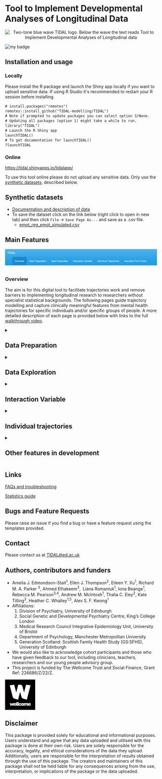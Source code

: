 # Tool to Implement Developmental Analyses of Longitudinal Data

<p align="center">
<img width="600" alt="Two-tone blue wave TIDAL logo. Below the wave the text reads Tool to Implement Developmental Analyses of Longitudinal data" src="https://user-images.githubusercontent.com/24313187/216609683-bac9e15c-6860-4441-a9ae-936f81940b1b.png">
</p>

<!-- badges: start -->
![my badge](https://badgen.net/badge/Status/In%20Development/orange)
<!-- badges: end -->


## Installation and usage

### Locally

Please install the R package and launch the Shiny app locally if you want to upload sensitive data. If using R Studio it's recommended to restart your R session before installing.

```{r eval=FALSE}
# install.packages("remotes")
remotes::install_github("TIDAL-modelling/TIDAL")
# Note if prompted to update packages you can select option 3/None.
# Updating all packages (option 1) might take a while to run.
library("TIDAL")
# Launch the R Shiny app
launchTIDAL()
# To get documentation for launchTIDAL()
?launchTIDAL
```

### Online

https://tidal.shinyapps.io/tidalapp/

To use this tool online please do not upload any sensitive data. Only use the [synthetic datasets](data/), described below.

## Synthetic datasets
  * [Documentation and description of data](https://github.com/TIDAL-modelling/TIDAL/blob/main/Documentation/data_README.md)
  * To save the dataset click on the link below (right click to open in new tab) and then click `File` -> `Save Page As...` and save as a .csv file.
       * [emot_reg_emot_simulated.csv](https://raw.githubusercontent.com/TIDAL-modelling/TIDAL/main/data/emot_reg_emot_simulated.csv)


## Main Features

![](_includes/tabs.png)

### Overview

The aim is for this digital tool to facilitate trajectories work and remove barriers to implementing longitudinal research to researchers without specialist statistical backgrounds. The following pages guide trajectory modelling and capture clinically meaningful features from mental health trajectories for specific individuals and/or specific groups of people. A more detailed description of each page is provided below with links to the full [walkthrough video](https://www.youtube.com/watch?v=aWteXAWPBik).

<details>
<summary><h2>Data Preparation</h2></summary>

Many longitudinal datasets will be written in "wide" format, with each time point's data stored in a separate column. To analyse this data, it must first be converted into "long" format, with one column containing the time point names and one column containing the measurements.

This page allows the user to upload a wide format dataset and convert it into long format. The user selects which columns measure time and the phenotype they want to model trajectories on. There is also an option to impute mean age for missing age data in this step. Once converted into long format, there is the option to download the long version dataset as a .csv file.

To avoid errors when running, spaces in column names are replaced with underscores "_". If column names contain "(", ")" or "*" these are replaced with empty strings "". If you wish to change this, it is advised to edit your column names prior to uploading your data.

[![TIDAL Data Preparation walkthrough](/_includes/data-prep.png)](https://youtu.be/aWteXAWPBik?t=133)
</details>

<details>
<summary><h2>Data Exploration</h2></summary>

This is the first stage of trajectory modelling. Here the user can either upload a long format dataset or use the dataset formatted on the previous page (Data Preparation). They then select the desired outcome variable to model the trajectory on and a time variable, usually age. Note that the variable which the trajectory is modelled on must be measured on a continuous scale.

There is an option at this stage to add extra covariates or confounders to the model. These can be categorical or continuous and multiple variables can be selected from the drop-down menu. The user can run a linear or non-linear (quadratic, cubic, quartic) model according to which best fits their data.

Once a model has been fitted, TIDAL will output the fixed and random effects in the "Model Results" tab. The user can also examine predicted scores for specific ages in the "Scores At Ages" tab and extract Area Under the Curve metrics in the "Area Under Curve" tab. Finally, the user can download a PDF report from the "Download Results" tab.

[![TIDAL Data Exploration walk through](/_includes/data-explore.png)](https://youtu.be/aWteXAWPBik?t=239)

</details>

<details>
<summary><h2>Interaction Variable</h2></summary>

On this page, the user can examine group differences or the effect of an interacting variable. The user can select a categorical or continuous variable from within the data and fit an updated model with the included interaction variable. The model type is inherited from the "Data Exploration" page alongside any covariates or confounders. Note that the interaction variable should not be included in the initial model if you wish to investigate it on this page. 

The output is similar to that from the "Data Exploration" page. In future we will be implementing features allowing the user to change factor level names and select the reference level to be used for categorical variables.

[![TIDAL Interaction Variable walkthrough](/_includes/interaction-variable.png)](https://youtu.be/aWteXAWPBik?t=475)

</details>

<details>
<summary><h2>Individual trajectories</h2></summary>

This page allows the user to view trajectories for specific individuals. The user can input specific IDs of interest, select a random sample of individuals to plot, or select a random sample from a specific category - e.g. female only. This allows comparison between individual trajectories and the group trajectories and may be useful for identifying whether a particular individual could be "on track" or not.

[![TIDAL Individual Trajectories walkthrough](/_includes/individual-trajectories.png)](https://youtu.be/aWteXAWPBik?t=580)

</details>

<details>
<summary><h2>Other features in development</h2></summary>
 
* **Points of acceleration**
  * Examine timing of peak velocity of trajectories. This feature highlights a critical period at which further support or interventions could be introduced to dramatically shift an individual’s illness trajectory.
 
* **Stability**
  * Captures within-individual variability in depressive symptoms over time and compares how this varies by different forms of interventions or combinations of interventions. 

</details>

## Links

[FAQs and troubleshooting](https://github.com/TIDAL-modelling/TIDAL/blob/main/Documentation/FAQs.md)

[Statistics guide](https://github.com/TIDAL-modelling/TIDAL/blob/main/Documentation/StatsGuide.md)

## Bugs and Feature Requests
Please raise an issue if you find a bug or have a feature request using the templates provided.

## Contact
Please contact us at TIDAL@ed.ac.uk

## Authors, contributors and funders
* Amelia J. Edmondson-Stait<sup>1</sup>, Ellen J. Thompson<sup>2</sup>, Eileen Y. Xu<sup>1</sup>, Richard M. A. Parker <sup>3</sup>, Ahmed Elhakeem<sup>3</sup>,  Liana Romaniuk<sup>1</sup>, Iona Beange<sup>1</sup>, Rebecca M. Pearson<sup>3,4</sup>, Andrew M. McIntosh<sup>1</sup>, Thalia C. Eley<sup>2</sup>, Kate Tilling<sup>3</sup>, Heather C. Whalley<sup>1,5</sup>, Alex S. F. Kwong<sup>1</sup>
* Affiliations:
     <ol type="1">
        <li>Division of Psychiatry, University of Edinburgh</li>
        <li>Social Genetic and Developmental Psychiatry Centre, King’s College London</li>
        <li>Medical Research Council Integrative Epidemiology Unit, University of Bristol</li>
        <li>Department of Psychology, Manchester Metropolitan University</li>
        <li>Generation Scotland: Scottish Family Health Study (GS:SFHS), University of Edinburgh</li>
     </ol>
* We would also like to acknowledge cohort participants and those who have given feedback to our tool, including clinicians, teachers, researchers and our young people advisory group.
* This project is funded by The Wellcome Trust and Social Finance, Grant Ref: 226686/Z/22/Z.
<p align="left">
<img width="100" alt="Wellcome Trust Logo" src="inst/TIDALapp/www/wellcome-logo-black.jpg">
</p>

## Disclaimer
This package is provided solely for educational and informational purposes. Users understand and agree that any data uploaded and utilised with this package is done at their own risk. Users are solely responsible for the accuracy, legality, and ethical considerations of the data they upload. Additionally, users are responsible for the interpretation of results obtained through the use of this package. The creators and maintainers of this package shall not be held liable for any consequences arising from the use, interpretation, or implications of the package or the data uploaded.
